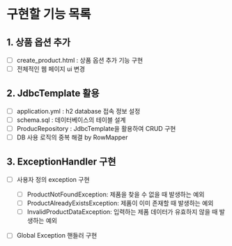 # 구현할 기능 목록
## 1. 상품 옵션 추가
- [ ] create_product.html : 상품 옵션 추가 기능 구현
- [ ] 전체적인 웹 페이지 ui 변경

## 2. JdbcTemplate 활용
- [ ] application.yml : h2 database 접속 정보 설정
- [ ] schema.sql : 데이터베이스의 테이블 설계
- [ ] ProducRepository : JdbcTemplate을 활용하여 CRUD 구현 
- [ ] DB 사용 로직의 중복 해결 by RowMapper

## 3. ExceptionHandler 구현
- [ ] 사용자 정의 exception 구현
  - [ ] ProductNotFoundException: 제품을 찾을 수 없을 때 발생하는 예외   
  - [ ] ProductAlreadyExistsException: 제품이 이미 존재할 때 발생하는 예외
  - [ ] InvalidProductDataException: 입력하는 제품 데이터가 유효하지 않을 때 발생하는 예외
- [ ] Global Exception 핸들러 구현 

